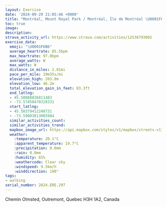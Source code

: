 ```yaml
---
layout: Exercise
date: '2024-09-29 21:05:46 +0000'
title: "Montréal, Mount Royal Park / Montréal, Île de Montréal \U0001F6B6"
toc: true
image:
description:
strava_activity_url: https://www.strava.com/activities/12536793002
exercise_data:
  emoji: "\U0001F6B6"
  average_heartrate: 85.5bpm
  max_heartrate: 97.0bpm
  average_watts: W
  max_watts: W
  distance_in_miles: 2.81mi
  pace_per_mile: 19m35s/mi
  elevation_high: 203.8m
  elevation_low: 46.2m
  total_elevation_gain_in_feet: 83.3ft
  end_latlng:
  - 45.50088836811483
  - -73.57450470328331
  start_latlng:
  - 45.50379412248731
  - -73.59003813005984
  similar_activities_count:
  similar_activities_trend:
  mapbox_image_url: https://api.mapbox.com/styles/v1/mapbox/streets-v11/static/path-5+787af2-1.0(cgvtGlkd%60MPBTAx%40g%40r%40YfBa%40%5CGV%3FZJ%5C%5Cb%40l%40%5Ep%40tAfDVz%40RnAj%40tF%40h%40%40rAN%60%40h%40t%40Nh%40BVC%5CY~A%3Fj%40Cx%40Dl%40l%40hB%5CfBTr%40JNJHl%40LTPD%40BIAOGg%40ImAD_%40FOLKl%40UROJQRq%40bBwBf%40%7B%40Ng%40Ls%40%3Fu%40Gq%40Kc%40O_%40SYc%40g%40QEeA%40i%40MM%40e%40NQ%40SA%5DK_%40Q%7D%40%7D%40%7D%40i%40%5Da%40MWNb%40%5Cd%40dAp%40j%40l%40NHRF%60%40B%5CC%60%40KrC%7DA%5C_%40Zo%40Rs%40Bs%40Gq%40%5BmAo%40cBUa%40_%40e%40iAgA_DyBs%40q%40a%40u%40q%40%7DBa%40y%40aAmAeC%7BBc%40s%40m%40uAQ_%40WWq%40e%40MOm%40gAU%5B%5BWmAw%40gBiBi%40e%40mBqAwA%7DAc%40Sq%40GECJSf%40e%40V%5BLWBSAMEG_%40MKKAOBe%40AMGMOMc%40OEGCI%40KFK%5EUJM%5CeA%3FUKg%40BSDKHGR%5Dh%40iArHuR%60AoCvAoD%40A%40%40PU),pin-s-s+e5b22e(-73.59175,45.50274),pin-s-f+89ae00(-73.57659000000001,45.50179)/auto/800x800?access_token=pk.eyJ1Ijoiam9zaGJlY2ttYW4iLCJhIjoiY205eWR2aDd1MWZ6djJrbXc4a3M0bWZleiJ9.XiG9OWkNcZk2QzjJbxLB4A
  weather:
    :temperature: 20.1°C
    :apparent_temperature: 19.7°C
    :precipitation: 0.0mm
    :rain: 0.0mm
    :humidity: 65%
    :weathercode: Clear sky
    :windspeed: 9.5km/h
    :winddirection: 190°
tags:
- walking
serial_number: 2024.ERE.297
---
```

Chemin Olmsted, Outremont, Quebec H3H 1A2, Canada
